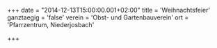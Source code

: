 +++
date = "2014-12-13T15:00:00.001+02:00"
title = 'Weihnachtsfeier'
ganztaegig = 'false'
verein = 'Obst- und Gartenbauverein'
ort = 'Pfarrzentrum, Niederjosbach'

+++

      